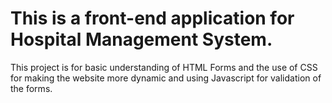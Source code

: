 # This is a front-end application for Hospital Management System.

This project is for basic understanding of HTML Forms and the use of CSS for making the website more dynamic and using Javascript for validation of the forms.
